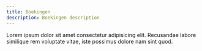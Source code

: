 ```yaml
---
title: Boekingen
description: Boekingen description
---
```

Lorem ipsum dolor sit amet consectetur adipisicing elit. Recusandae labore similique rem voluptate vitae, iste possimus dolore nam sint quod.
